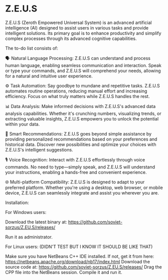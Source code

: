 # Z.E.U.S

Z.E.U.S (Zeroth Empowered Universal System) is an advanced artificial intelligence (AI) designed to assist users in various tasks and provide intelligent solutions. Its primary goal is to enhance productivity and simplify complex processes through its advanced cognitive capabilities.

The to-do list consists of:

🗣️ Natural Language Processing:
Z.E.U.S can understand and process human language, enabling seamless communication and interaction. Speak or type your commands, and Z.E.U.S will comprehend your needs, allowing for a natural and intuitive user experience.

⚙️ Task Automation:
Say goodbye to mundane and repetitive tasks. Z.E.U.S automates routine operations, reducing manual effort and increasing efficiency. Focus on what truly matters while Z.E.U.S handles the rest.

📊 Data Analysis:
Make informed decisions with Z.E.U.S's advanced data analysis capabilities. Whether it's crunching numbers, visualizing trends, or extracting valuable insights, Z.E.U.S empowers you to unlock the potential within your data.

🎯 Smart Recommendations:
Z.E.U.S goes beyond simple assistance by providing personalized recommendations based on your preferences and historical data. Discover new possibilities and optimize your choices with Z.E.U.S's intelligent suggestions.

🎙️ Voice Recognition:
Interact with Z.E.U.S effortlessly through voice commands. No need to type—simply speak, and Z.E.U.S will understand your instructions, enabling a hands-free and convenient experience.

🌐 Multi-platform Compatibility:
Z.E.U.S is designed to adapt to your preferred platform. Whether you're using a desktop, web browser, or mobile device, Z.E.U.S can seamlessly integrate and assist you wherever you are.

Installation:

For Windows users:

Download the latest binary at: https://github.com/soviet-sorzus/Z.EU.S/releases/

Run it as administrator.

For Linux users: (DIDN'T TEST BUT I KNOW IT SHOULD BE LIKE THAT)

Make sure you have NetBeans C++ IDE installed. If not, get it from here: https://netbeans.apache.org/download/nb17/index.html
Download the source code at: https://github.com/soviet-sorzus/Z.EU.S/releases/
Drag the CPP file into the NetBeans session.
Compile it and run it.

